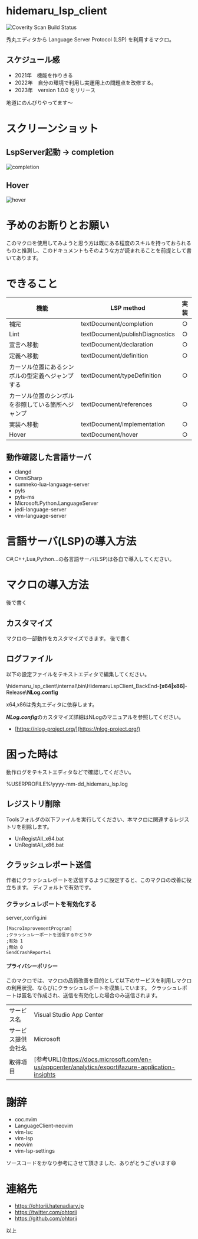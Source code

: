 # hidemaru_lsp_client

![Coverity Scan Build Status](https://img.shields.io/coverity/scan/25158.svg "Coverity Scan Build Status")
 
秀丸エディタから Language Server Protocol (LSP) を利用するマクロ。

## スケジュール感

- 2021年　機能を作りきる
- 2022年　自分の環境で利用し実運用上の問題点を改修する。
- 2023年　version 1.0.0 をリリース

地道にのんびりやってます～

# スクリーンショット

## LspServer起動 → completion

![completion](documents/assets/screenshot.gif  "completion")

## Hover

![hover](documents/assets/screenshot_hover.gif "hover")


# 予めのお断りとお願い

このマクロを使用してみようと思う方は既にある程度のスキルを持っておられるものと推測し、このドキュメントもそのような方が読まれることを前提として書いてあります。 

# できること

|機能|LSP method|実装|
|--|--|:--:|
|補完|textDocument/completion|○|
|Lint|textDocument/publishDiagnostics|○|
|宣言へ移動|textDocument/declaration|○|
|定義へ移動|textDocument/definition|○|
|カーソル位置にあるシンボルの型定義へジャンプする|textDocument/typeDefinition|○|
|カーソル位置のシンボルを参照している箇所へジャンプ|textDocument/references|○|
|実装へ移動|textDocument/implementation|○|
|Hover|textDocument/hover|○|


## 動作確認した言語サーバ

- clangd
- OmniSharp
- sumneko-lua-language-server
- pyls
- pyls-ms
- Microsoft.Python.LanguageServer
- jedi-language-server
- vim-language-server

# 言語サーバ(LSP)の導入方法

C#,C++,Lua,Python...の各言語サーバ(LSP)は各自で導入してください。

# マクロの導入方法

後で書く

## カスタマイズ

マクロの一部動作をカスタマイズできます。
後で書く

## ログファイル

以下の設定ファイルをテキストエディタで編集してください。

\\hidemaru_lsp_client\\internal\\bin\\HidemaruLspClient_BackEnd-**[x64|x86]**-Release\\**NLog.config**

x64,x86は秀丸エディタに依存します。

***NLog.config***のカスタマイズ詳細はNLogのマニュアルを参照してください。

- [https://nlog-project.org/](https://nlog-project.org/)


# 困った時は

動作ログをテキストエディタなどで確認してください。

%USERPROFILE%\yyyy-mm-dd_hidemaru_lsp.log

## レジストリ削除

Toolsフォルダの以下ファイルを実行してください、本マクロに関連するレジストリを削除します。

- UnRegistAll_x64.bat
- UnRegistAll_x86.bat

## クラッシュレポート送信

作者にクラッシュレポートを送信するように設定すると、このマクロの改善に役立ちます。
ディフォルトで有効です。

### クラッシュレポートを有効化する

server_config.ini
	
	[MacroImprovementProgram]
	;クラッシュレーポートを送信するかどうか
	;有効 1
	;無効 0
	SendCrashReport=1

#### プライバシーポリシー

このマクロでは、マクロの品質改善を目的として以下のサービスを利用しマクロの利用状況、ならびにクラッシュレポートを収集しています。
クラッシュレポートは匿名で作成され、送信を有効化した場合のみ送信されます。

|||
|--|--|
|サービス名|Visual Studio App Center|
|サービス提供会社名|Microsoft|
|取得項目|[参考URL](https://docs.microsoft.com/en-us/appcenter/analytics/export#azure-application-insights|)|



# 謝辞

- coc.nvim
- LanguageClient-neovim
- vim-lsc
- vim-lsp
- neovim
- vim-lsp-settings

ソースコードをかなり参考にさせて頂きました、ありがとうございます😄

# 連絡先

- <https://ohtorii.hatenadiary.jp> 
- <https://twitter.com/ohtorii> 
- <https://github.com/ohtorii>


以上

